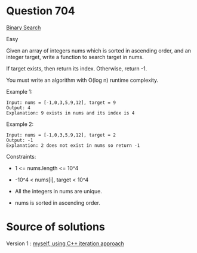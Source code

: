 # Question 704

[Binary Search](https://leetcode.com/problems/binary-search/)

Easy

Given an array of integers nums which is sorted in ascending order, and an integer target, write a function to search target in nums.

If target exists, then return its index. Otherwise, return -1.

You must write an algorithm with O(log n) runtime complexity.

Example 1:

```
Input: nums = [-1,0,3,5,9,12], target = 9
Output: 4
Explanation: 9 exists in nums and its index is 4

```

Example 2:

```
Input: nums = [-1,0,3,5,9,12], target = 2
Output: -1
Explanation: 2 does not exist in nums so return -1

```

Constraints:

- 1 <= nums.length <= 10^4

- -10^4 < nums[i], target < 10^4

- All the integers in nums are unique.

- nums is sorted in ascending order.

# Source of solutions

Version 1 : [myself, using C++ iteration approach](704_trial01.cpp)
